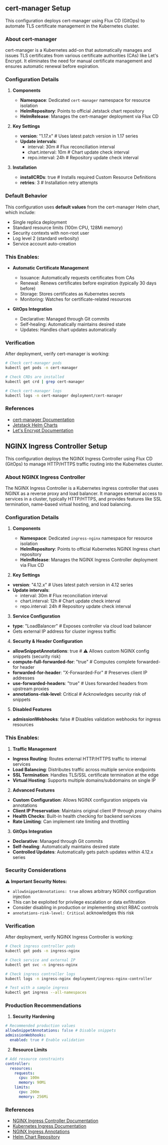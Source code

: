 ## cert-manager Setup

This configuration deploys cert-manager using Flux CD (GitOps) to automate TLS certificate management in the Kubernetes cluster.

### About cert-manager

cert-manager is a Kubernetes add-on that automatically manages and issues TLS certificates from various certificate authorities (CAs) like Let's Encrypt. It eliminates the need for manual certificate management and ensures automatic renewal before expiration.

### Configuration Details

1. **Components**

   - **Namespace**: Dedicated `cert-manager` namespace for resource isolation
   - **HelmRepository**: Points to official Jetstack chart repository
   - **HelmRelease**: Manages the cert-manager deployment via Flux CD

2. **Key Settings**

   - **version**: "1.17.x" # Uses latest patch version in 1.17 series
   - **Update intervals**:
     - interval: 30m # Flux reconciliation interval
     - chart.interval: 10m # Chart update check interval
     - repo.interval: 24h # Repository update check interval

3. **Installation**
   - **installCRDs**: true # Installs required Custom Resource Definitions
   - **retries**: 3 # Installation retry attempts

### Default Behavior

This configuration uses **default values** from the cert-manager Helm chart, which include:

- Single replica deployment
- Standard resource limits (100m CPU, 128Mi memory)
- Security contexts with non-root user
- Log level 2 (standard verbosity)
- Service account auto-creation

### This Enables:

- **Automatic Certificate Management**

  - Issuance: Automatically requests certificates from CAs
  - Renewal: Renews certificates before expiration (typically 30 days before)
  - Storage: Stores certificates as Kubernetes secrets
  - Monitoring: Watches for certificate-related resources

- **GitOps Integration**
  - Declarative: Managed through Git commits
  - Self-healing: Automatically maintains desired state
  - Updates: Handles chart updates automatically

### Verification

After deployment, verify cert-manager is working:

```bash
# Check cert-manager pods
kubectl get pods -n cert-manager

# Check CRDs are installed
kubectl get crd | grep cert-manager

# Check cert-manager logs
kubectl logs -n cert-manager deployment/cert-manager
```

### References

- [cert-manager Documentation](https://cert-manager.io/docs/)
- [Jetstack Helm Charts](https://artifacthub.io/packages/helm/cert-manager/cert-manager)
- [Let's Encrypt Documentation](https://letsencrypt.org/docs/)

## NGINX Ingress Controller Setup

This configuration deploys the NGINX Ingress Controller using Flux CD (GitOps) to manage HTTP/HTTPS traffic routing into the Kubernetes cluster.

### About NGINX Ingress Controller

The NGINX Ingress Controller is a Kubernetes ingress controller that uses NGINX as a reverse proxy and load balancer. It manages external access to services in a cluster, typically HTTP/HTTPS, and provides features like SSL termination, name-based virtual hosting, and load balancing.

### Configuration Details

1. **Components**

   - **Namespace**: Dedicated `ingress-nginx` namespace for resource isolation
   - **HelmRepository**: Points to official Kubernetes NGINX Ingress chart repository
   - **HelmRelease**: Manages the NGINX Ingress Controller deployment via Flux CD

2. **Key Settings**

- **version**: "4.12.x" # Uses latest patch version in 4.12 series
- **Update intervals**:
  - interval: 30m # Flux reconciliation interval
  - chart.interval: 12h # Chart update check interval
  - repo.interval: 24h # Repository update check interval

3. **Service Configuration**

- **type**: "LoadBalancer" # Exposes controller via cloud load balancer
- Gets external IP address for cluster ingress traffic

4. **Security & Header Configuration**

- **allowSnippetAnnotations**: true # ⚠️ Allows custom NGINX config snippets (security risk)
- **compute-full-forwarded-for**: "true" # Computes complete forwarded-for header
- **forwarded-for-header**: "X-Forwarded-For" # Preserves client IP addresses
- **use-forwarded-headers**: "true" # Uses forwarded headers from upstream proxies
- **annotations-risk-level**: Critical # Acknowledges security risk of snippets

5. **Disabled Features**

- **admissionWebhooks**: false # Disables validation webhooks for ingress resources

### This Enables:

1. **Traffic Management**

- **Ingress Routing**: Routes external HTTP/HTTPS traffic to internal services
- **Load Balancing**: Distributes traffic across multiple service endpoints
- **SSL Termination**: Handles TLS/SSL certificate termination at the edge
- **Virtual Hosting**: Supports multiple domains/subdomains on single IP

2. **Advanced Features**

- **Custom Configuration**: Allows NGINX configuration snippets via annotations
- **Client IP Preservation**: Maintains original client IP through proxy chains
- **Health Checks**: Built-in health checking for backend services
- **Rate Limiting**: Can implement rate limiting and throttling

3. **GitOps Integration**

- **Declarative**: Managed through Git commits
- **Self-healing**: Automatically maintains desired state
- **Controlled Updates**: Automatically gets patch updates within 4.12.x series

### Security Considerations

⚠️ **Important Security Notes:**

- `allowSnippetAnnotations: true` allows arbitrary NGINX configuration injection
- This can be exploited for privilege escalation or data exfiltration
- Consider disabling in production or implementing strict RBAC controls
- `annotations-risk-level: Critical` acknowledges this risk

### Verification

After deployment, verify NGINX Ingress Controller is working:

```bash
# Check ingress controller pods
kubectl get pods -n ingress-nginx

# Check service and external IP
kubectl get svc -n ingress-nginx

# Check ingress controller logs
kubectl logs -n ingress-nginx deployment/ingress-nginx-controller

# Test with a sample ingress
kubectl get ingress --all-namespaces
```

### Production Recommendations

1. **Security Hardening**

```yaml
# Recommended production values
allowSnippetAnnotations: false # Disable snippets
admissionWebhooks:
  enabled: true # Enable validation
```

2. **Resource Limits**

```yaml
# Add resource constraints
controller:
  resources:
    requests:
      cpu: 100m
      memory: 90Mi
    limits:
      cpu: 200m
      memory: 256Mi
```

### References

- [NGINX Ingress Controller Documentation](https://kubernetes.github.io/ingress-nginx/)
- [Kubernetes Ingress Documentation](https://kubernetes.io/docs/concepts/services-networking/ingress/)
- [NGINX Ingress Annotations](https://kubernetes.github.io/ingress-nginx/user-guide/nginx-configuration/annotations/)
- [Helm Chart Repository](https://artifacthub.io/packages/helm/ingress-nginx/ingress-nginx)
